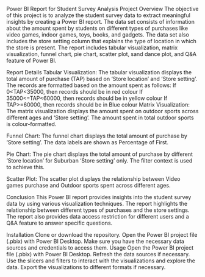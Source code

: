 Power BI Report for Student Survey Analysis
Project Overview
The objective of this project is to analyze the student survey data to extract meaningful insights by creating a Power BI report. The data set consists of information about the amount spent by students on different types of purchases like video games, indoor games, toys, books, and gadgets. The data set also includes the store setting column that explains the type of location in which the store is present. The report includes tabular visualization, matrix visualization, funnel chart, pie chart, scatter plot, sand dance plot, and Q&A feature of Power BI.

Report Details
Tabular Visualization: The tabular visualization displays the total amount of purchase (TAP) based on ‘Store location’ and ‘Store setting’. The records are formatted based on the amount spent as follows:
If 0<TAP<35000, then records should be in red colour
If 35000<=TAP<60000, then records should be in yellow colour
If TAP>=60000, then records should be in Blue colour
Matrix Visualization: The matrix visualization displays the amount spent on outdoor sports across different ages and ‘Store setting’. The amount spent in total outdoor sports is colour-formatted.

Funnel Chart: The funnel chart displays the total amount of purchase by ‘Store setting’. The data labels are shown as Percentage of First.

Pie Chart: The pie chart displays the total amount of purchase by different ‘Store location’ for Suburban ‘Store setting’ only. The filter context is used to achieve this.

Scatter Plot: The scatter plot displays the relationship between Video games purchase and Outdoor sports spent across different ages.

Conclusion
This Power BI report provides insights into the student survey data by using various visualization techniques. The report highlights the relationship between different types of purchases and the store settings. The report also provides data access restriction for different users and a Q&A feature to answer specific questions.

Installation
Clone or download the repository.
Open the Power BI project file (.pbix) with Power BI Desktop.
Make sure you have the necessary data sources and credentials to access them.
Usage
Open the Power BI project file (.pbix) with Power BI Desktop.
Refresh the data sources if necessary.
Use the slicers and filters to interact with the visualizations and explore the data.
Export the visualizations to different formats if necessary.
